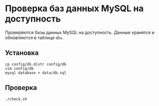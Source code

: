 Проверка баз данных MySQL на доступность
========================================

Проверяются базы данных MySQL на доступность. Данные хранятся и обновляются в таблице `dbs`.

Установка
---------

    cp config/db.distr config/db
    vim config/db
    mysql database < data/db.sql
  
Проверка
--------

    ./check.sh
